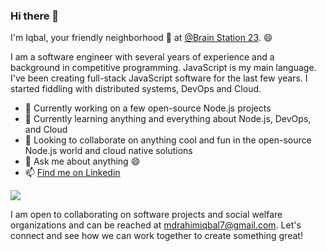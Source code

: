 ### Hi there 👋

I'm Iqbal, your friendly neighborhood 🥑 at [@Brain Station 23](https://brainstation-23.com). 😄

I am a software engineer with several years of experience and a background in competitive programming. JavaScript is my main language. I've been creating full-stack JavaScript software for the last few years. I started fiddling with distributed systems, DevOps and Cloud.

- 🔭 Currently working on a few open-source Node.js projects
- 🌱 Currently learning anything and everything about Node.js, DevOps, and Cloud
- 👯 Looking to collaborate on anything cool and fun in the open-source Node.js world and cloud native solutions
- 💬 Ask me about anything :smile:
- 📫 [Find me on Linkedin](https://www.linkedin.com/in/superiqbal7/)

<img  src="https://github-readme-stats.vercel.app/api?username=superiqbal7&count_private=true&show_icons=true&include_all_commits=true"/>

I am open to collaborating on software projects and social welfare organizations and can be reached at mdrahimiqbal7@gmail.com. Let's connect and see how we can work together to create something great!

